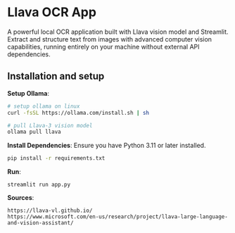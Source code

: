 
# Llava OCR App

A powerful local OCR application built with Llava vision model and Streamlit. Extract and structure text from images with advanced computer vision capabilities, running entirely on your machine without external API dependencies.

## Installation and setup

**Setup Ollama**:
   ```bash
   # setup ollama on linux 
   curl -fsSL https://ollama.com/install.sh | sh

   # pull Llava-3 vision model
   ollama pull llava
   ```

**Install Dependencies**:
   Ensure you have Python 3.11 or later installed.
   ```bash
   pip install -r requirements.txt
   ```

**Run**:
```
streamlit run app.py
```


**Sources**:
```
https://llava-vl.github.io/
https://www.microsoft.com/en-us/research/project/llava-large-language-and-vision-assistant/
```
